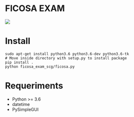 FICOSA EXAM
=========

![](https://media.giphy.com/media/klRmpF4s3lExwHqCF5/giphy.gif)

Install
======

    sudo apt-get install python3.6 python3.6-dev python3.6-tk
    # Move inside directory with setup.py to install package
    pip install .
    python ficosa_exam_scg/ficosa.py


Requeriments
============

* Python >= 3.6
* datetime
* PySimpleGUI

